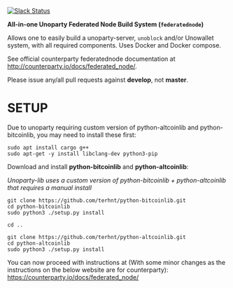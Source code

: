 [![Slack Status](http://slack.unoparty.io/badge.svg)](http://slack.unoparty.io)

**All-in-one Unoparty Federated Node Build System (`federatednode`)**

Allows one to easily build a unoparty-server, `unoblock` and/or Unowallet system, with all required components. Uses Docker and Docker compose.

See official counterparty federatednode documentation at <http://counterparty.io/docs/federated_node/>.

Please issue any/all pull requests against **develop**, not **master**.


# SETUP

Due to unoparty requiring custom version of python-altcoinlib and python-bitcoinlib, you may need to install these first:

```
sudo apt install cargo g++
sudo apt-get -y install libclang-dev python3-pip
```

Download and install **python-bitcoinlib** and **python-altcoinlib**:

_Unoparty-lib uses a custom version of python-bitcoinlib + python-altcoinlib that requires a manual install_

```
git clone https://github.com/terhnt/python-bitcoinlib.git
cd python-bitcoinlib
sudo python3 ./setup.py install

cd ..

git clone https://github.com/terhnt/python-altcoinlib.git
cd python-altcoinlib
sudo python3 ./setup.py install
```

You can now proceed with instructions at (With some minor changes as the instructions on the below website are for counterparty):  
https://counterparty.io/docs/federated_node/
